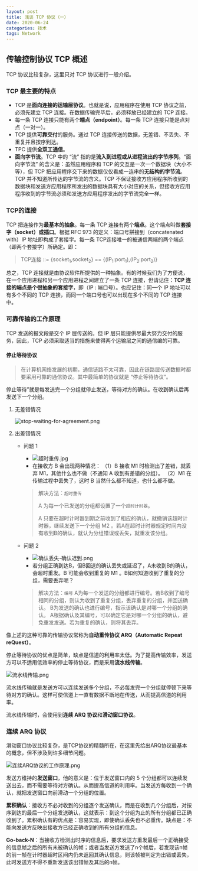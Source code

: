 ```yaml
---
layout: post
title: 浅谈 TCP 协议（一）
date: 2020-06-24
categories: 技术
tags: Network 
---
```


## 传输控制协议 TCP 概述

TCP 协议比较复杂，这里只对 TCP 协议进行一般介绍。

### TCP 最主要的特点

- TCP 是**面向连接的运输层协议**。也就是说，应用程序在使用 TCP 协议之前，必须先建立 TCP 连接。在数据传输完毕后，必须释放已经建立的 TCP 连接。
- 每一条 TCP 连接只能有两个**端点（endpoint）**。每一条 TCP 连接只能是点对点（一对一）。
- TCP 提供**可靠交付**的服务。通过 TCP 连接传送的数据，无差错、不丢失、不重复并且按序到达。
- TPC 提供**全双工通信**。
- **面向字节流**。TCP 中的 “流” 指的是**流入到进程或从进程流出的字节序列**。“面向字节流” 的含义是：虽然应用程序和 TCP 的交互是一次一个数据块（大小不等），但 TCP 把应用程序交下来的数据仅仅看成一连串的**无结构的字节流**。TCP 并不知道所传达的字节流的含义。TCP 不保证接收方应用程序所收到的数据块和发送方应用程序所发出的数据块具有大小对应的关系，但接收方应用程序收到的字节流必须和发送方应用程序发出的字节流完全一样。

### TCP的连接

TCP 把连接作为**最基本的抽象**。每一条 TCP 连接有两个**端点**。这个端点叫做**套接字（socket）或插口**。根据 RFC 973 的定义：端口号拼接到（concatenated with）IP 地址即构成了套接字。每一条 TCP连接唯一的被通信两端的两个端点（即两个套接字）所确定。即：

> TCP连接 ::= {socket<sub>1</sub>,socket<sub>2</sub>} == {(IP<sub>1</sub>:port<sub>1</sub>),(IP<sub>2</sub>:port<sub>2</sub>)}

总之，TCP 连接就是由协议软件所提供的一种抽象。有的时候我们为了方便说，在一个应用进程和另一个应用进程之间建立了一条 TCP 连接，但请记住：**TCP 连接的端点是个很抽象的套接字**，即（IP : 端口号）。也应记住：同一个 IP 地址可以有多个不同的 TCP 连接，而同一个端口号也可以出现在多个不同的 TCP 连接中。

### 可靠传输的工作原理

TCP 发送的报文段是交个 IP 层传送的。但 IP 层只能提供尽最大努力交付的服务，因此，TCP 必须采取适当的措施来使得两个运输层之间的通信编的可靠。

#### 停止等待协议

> 在计算机网络发展的初期，通信链路不太可靠，因此在链路层传送数据时都要采用可靠的通信协议。其中最简单的协议就是 “停止等待协议”。

停止等待”就是每发送完一个分组就停止发送，等待对方的确认。在收到确认后再发送下一个分组。

1. 无差错情况

   ![stop-waiting-for-agreement.png](https://i.loli.net/2020/06/24/dVTsOIlxbZ7fNnv.png)

2. 出差错情况

   - 问题 1

     - ![超时重传.jpg](https://i.loli.net/2020/06/24/Ek8NrpLUzDCoRTc.jpg)
     - 在接收方 B 会出现两种情况：
       （1）B 接收 M1 时检测出了差错，就丢弃 M1，其他什么也不做（不通知 A 收到有差错的分组）。
    （2）M1 在传输过程中丢失了，这时 B 当然什么都不知道，也什么都不做。
     
     > 解决方法：`超时重传`
     >
     > A 为每一个已发送的分组都设置了一个`超时计时器`。
     >
     > A 只要在超时计时器到期之前收到了相应的确认，就撤销该超时计时器，继续发送下一个分组 M2 。若A在超时计时器规定时间内没有收到B的确认，就认为分组错误或丢失，就重发该分组。
     
   - 问题 2
   
     - ![确认丢失-确认迟到.png](https://i.loli.net/2020/06/24/uma8iSIAvrXNgOK.png)
     - 若分组正确到达B，但B回送的确认丢失或延迟了，A未收到B的确认，会超时重发。B 可能会收到重复的 M1 。B如何知道收到了重复的分组，需要丢弃呢？
   
     > 解决方法：`编号`
     > A为每一个发送的分组都进行编号。若B收到了编号相同的分组，则认为收到了重复分组，丢弃重复的分组，并回送确认。
     > B为发送的确认也进行编号，指示该确认是对哪一个分组的确认。
     > A根据确认及其编号，可以确定它是对哪一个分组的确认，避免重发发送。若为重复的确认，则将其丢弃。

像上述的这种可靠的传输协议常称为**自动重传协议 ARQ（Automatic Repeat reQuest）**。

停止等待协议的优点是简单，缺点是信道的利用率太低。为了提高传输效率，发送方可以不适用低效率的停止等待协议，而是采用**流水线传输**。

![流水线传输.png](https://i.loli.net/2020/06/24/ewpIb3yqOj2FClN.png)

流水线传输就是发送方可以连续发送多个分组，不必每发完一个分组就停顿下来等待对方的确认。这样可使信道上一直有数据不断地在传送，从而提高信道的利用率。

流水线传输时，会使用到**连续 ARQ 协议**和**滑动窗口协议**。

### 连续 ARQ 协议

滑动窗口协议比较复杂，是TCP协议的精髓所在，在这里先给出ARQ协议最基本的概念，但不涉及到许多细节问题。

![连续ARQ协议的工作原理.png](https://i.loli.net/2020/06/24/sOvaVgFXkHfuMEm.png)

发送方维持的**发送窗口**，他的意义是：位于发送窗口内的 5 个分组都可以连续发送出去，而不需要等待对方确认。从而提高信道的利用率。当发送方每收到一个确认，就把发送窗口向前滑动一个分组的位置。

**累积确认**：接收方不必对收到的分组逐个发送确认，而是在收到几个分组后，对按序到达的最后一个分组发送确认，这就表示：到这个分组为止的所有分组都已正确收到了。累积确认有的优点是：容易实现，即使确认丢失也不必重传。缺点是：不能向发送方反映出接收方已经正确收到的所有分组的信息。

**Go-back-N**：当接收方检测出时序的信息后，要求发送方重发最后一个正确接受的信息帧之后的所有未被确认的帧；或者当发送方发送了n个帧后，若发现该n帧的前一帧在计时器超时区间内仍未返回其确认信息，则该帧被判定为出错或丢失，此时发送方不得不重新发送该出错帧及其后的n帧。

